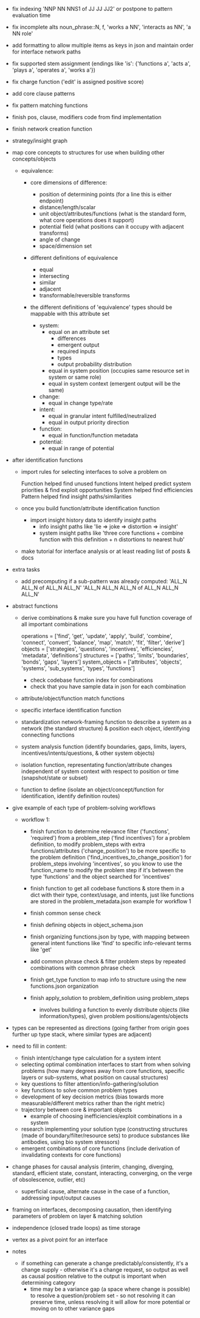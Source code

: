 
  - fix indexing 'NNP NN NNS1 of JJ JJ JJ2' or postpone to pattern evaluation time
  - fix incomplete alts noun_phrase::N, f, 'works a NN', 'interacts as NN', 'a NN role'
  - add formatting to allow multiple items as keys in json and maintain order for interface network paths

  - fix supported stem assignment (endings like 'is': {'functions a', 'acts a', 'plays a', 'operates a', 'works a'})
  - fix charge function ('edit' is assigned positive score)

  - add core clause patterns 
  - fix pattern matching functions
  - finish pos, clause, modifiers code from find implementation
  - finish network creation function
  - strategy/insight graph

  - map core concepts to structures for use when building other concepts/objects

    - equivalence: 

      - core dimensions of difference:
        - position of determining points (for a line this is either endpoint)
        - distance/length/scalar
        - unit object/attributes/functions (what is the standard form, what core operations does it support)
        - potential field (what positions can it occupy with adjacent transforms)
        - angle of change
        - space/dimension set

      - different definitions of equivalence
        - equal
        - intersecting
        - similar
        - adjacent
        - transformable/reversible transforms

      - the different definitions of 'equivalence' types should be mappable with this attribute set
        - system:
          - equal on an attribute set
            - differences
            - emergent output
            - required inputs
            - types
            - output probability distribution
          - equal in system position (occupies same resource set in system or same role)
          - equal in system context (emergent output will be the same)
        - change:
          - equal in change type/rate
        - intent:
          - equal in granular intent fulfilled/neutralized
          - equal in output priority direction
        - function:
          - equal in function/function metadata
        - potential:
          - equal in range of potential

  - after identification functions

    - import rules for selecting interfaces to solve a problem on

      Function helped find unused functions
      Intent helped predict system priorities & find exploit opportunities
      System helped find efficiencies
      Pattern helped find insight paths/similarities

    - once you build function/attribute identification function
      - import insight history data to identify insight paths 
        - info insight paths like 'lie => joke => distortion => insight'
        - system insight paths like 'three core functions + combine function with this definition + n distortions to nearest hub'

    - make tutorial for interface analysis or at least reading list of posts & docs


  - extra tasks

    - add precomputing if a sub-pattern was already computed:
               'ALL_N ALL_N of ALL_N ALL_N'
         'ALL_N ALL_N ALL_N of ALL_N ALL_N ALL_N'


  - abstract functions

      - derive combinations & make sure you have full function coverage of all important combinations

          operations = ['find', 'get', 'update', 'apply', 'build', 'combine', 'connect', 'convert', 'balance', 'map', 'match', 'fit', 'filter', 'derive']
          objects = ['strategies', 'questions', 'incentives', 'efficiencies', 'metadata', 'definitions']
          structures = ['paths', 'limits', 'boundaries', 'bonds', 'gaps', 'layers']
          system_objects = ['attributes', 'objects', 'systems', 'sub_systems', 'types', 'functions']

        - check codebase function index for combinations
        - check that you have sample data in json for each combination

      - attribute/object/function match functions
      - specific interface identification function
      - standardization network-framing function to describe a system as a network (the standard structure) & position each object, identifying connecting functions
      - system analysis function (identify boundaries, gaps, limits, layers, incentives/intents/questions, & other system objects)
      - isolation function, representating function/attribute changes independent of system context with respect to position or time (snapshot/state or subset)
      - function to define (isolate an object/concept/function for identification, identify definition routes)


  - give example of each type of problem-solving workflows

    - workflow 1:

      - finish function to determine relevance filter ('functions', 'required') from a problem_step ('find incentives') for a problem definition, to modify problem_steps with extra functions/attributes ('change_position') to be more specific to the problem definition ('find_incentives_to_change_position') for problem_steps involving 'incentives', so you know to use the function_name to modify the problem step if it's between the type 'functions' and the object searched for 'incentives'

      - finish function to get all codebase functions & store them in a dict with their type, context/usage, and intents, just like functions are stored in the problem_metadata.json example for workflow 1
      - finish common sense check
      - finish defining objects in object_schema.json
      - finish organizing functions.json by type, with mapping between general intent functions like 'find' to specific info-relevant terms like 'get'
      - add common phrase check & filter problem steps by repeated combinations with common phrase check
      - finish get_type function to map info to structure using the new functions.json organization
      - finish apply_solution to problem_definition using problem_steps
        - involves building a function to evenly distribute objects (like information/types), given problem positions/agents/objects
      
  - types can be represented as directions (going farther from origin goes further up type stack, where similar types are adjacent)

  - need to fill in content:
    - finish intent/change type calculation for a system intent
    - selecting optimal combination interfaces to start from when solving problems 
      (how many degrees away from core functions, specific layers or sub-systems, what position on causal structures)
    - key questions to filter attention/info-gathering/solution
    - key functions to solve common problem types
    - development of key decision metrics (bias towards more measurable/different metrics rather than the right metric)
    - trajectory between core & important objects
      - example of choosing inefficiencies/exploit combinations in a system
    - research implementing your solution type (constructing structures (made of boundary/filter/resource sets) to produce substances like antibodies, using bio system stressors)
    - emergent combinations of core functions (include derivation of invalidating contexts for core functions)

  - change phases for causal analysis (interim, changing, diverging, standard, efficient state, constant, interacting, converging, on the verge of obsolescence, outlier, etc)
    - superficial cause, alternate cause in the case of a function, addressing input/output causes
  - framing on interfaces, decomposing causation, then identifying parameters of problem on layer & matching solution
  - independence (closed trade loops) as time storage
  - vertex as a pivot point for an interface



- notes

    - if something can generate a change predictably/consistently, it's a change supply - otherwise it's a change request, so output as well as causal position relative to the output is important when determining category
      - time may be a variance gap (a space where change is possible) to resolve a question/problem set - so not resolving it can preserve time, unless resolving it will allow for more potential or moving on to other variance gaps
